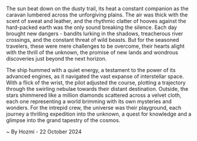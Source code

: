 
The sun beat down on the dusty trail, its heat a constant companion as the caravan lumbered across the unforgiving plains.  The air was thick with the scent of sweat and leather, and the rhythmic clatter of hooves against the hard-packed earth was the only sound breaking the silence.  Each day brought new dangers - bandits lurking in the shadows, treacherous river crossings, and the constant threat of wild beasts. But for the seasoned travelers, these were mere challenges to be overcome, their hearts alight with the thrill of the unknown, the promise of new lands and wondrous discoveries just beyond the next horizon.

The ship hummed with a quiet energy, a testament to the power of its advanced engines, as it navigated the vast expanse of interstellar space.  With a flick of the wrist, the pilot adjusted the course, plotting a trajectory through the swirling nebulae towards their distant destination.  Outside, the stars shimmered like a million diamonds scattered across a velvet cloth, each one representing a world brimming with its own mysteries and wonders.  For the intrepid crew, the universe was their playground, each journey a thrilling expedition into the unknown, a quest for knowledge and a glimpse into the grand tapestry of the cosmos. 

~ By Hozmi - 22 October 2024
